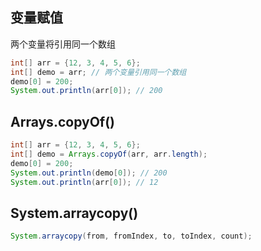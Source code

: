 ## 变量赋值

两个变量将引用同一个数组

```java
int[] arr = {12, 3, 4, 5, 6};
int[] demo = arr; // 两个变量引用同一个数组
demo[0] = 200;
System.out.println(arr[0]); // 200
```

## Arrays.copyOf()

```java
int[] arr = {12, 3, 4, 5, 6};
int[] demo = Arrays.copyOf(arr, arr.length);
demo[0] = 200;
System.out.println(demo[0]); // 200
System.out.println(arr[0]); // 12
```

## System.arraycopy()

```java
System.arraycopy(from, fromIndex, to, toIndex, count);
```



























